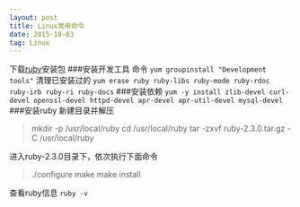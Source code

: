 ```yaml
---
layout: post
title: Linux常用命令
date: 2015-10-03 
tag: Linux
---
```


下载<a href="http://ruby-china.org/wiki/ruby-mirror" target="_balck">ruby</a>安装包
###安装开发工具
命令
`yum groupinstall "Development tools"`
清理已安装过的
`yum erase ruby ruby-libs ruby-mode ruby-rdoc ruby-irb ruby-ri ruby-docs`
###安装依赖
`yum -y install zlib-devel curl-devel openssl-devel httpd-devel apr-devel apr-util-devel mysql-devel`
###安装ruby
新建目录并解压
> mkdir -p /usr/local/ruby 
> cd /usr/local/ruby
> tar -zxvf ruby-2.3.0.tar.gz -C /usr/local/ruby

进入ruby-2.3.0目录下，依次执行下面命令
> ./configure
> make
> make install

查看ruby信息
`ruby -v`